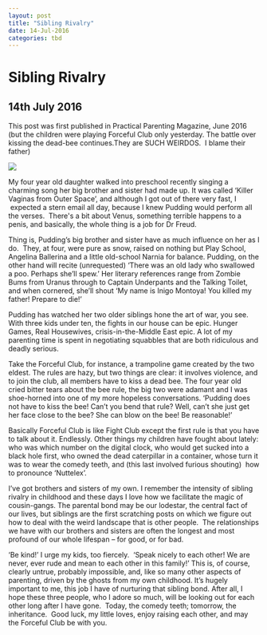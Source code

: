 ```yaml
---
layout: post
title: "Sibling Rivalry"
date: 14-Jul-2016
categories: tbd
---
```


# Sibling Rivalry

## 14th July 2016

This post was first published in Practical Parenting Magazine,   June 2016 (but the children were playing Forceful Club only yesterday. The battle over kissing the dead-bee continues.They are SUCH WEIRDOS.  I blame their father)

<img class="photo-horiz" src="http://i.dailymail.co.uk/i/pix/2013/08/27/article-2402398-1B78EA4B000005DC-912_634x456.jpg" />

My four year old daughter walked into preschool recently singing a charming song her big brother and sister had made up. It was called ‘Killer Vaginas from Outer Space’,   and although I got out of there very fast, I  expected a stern email all day, because I knew Pudding would perform all the verses.  There's a bit about Venus, something terrible happens to a penis, and basically, the whole thing is a job for Dr Freud.

Thing is, Pudding’s big brother and sister have as much influence on her as I do.  They, at four, were pure as snow, raised on nothing but Play School, Angelina Ballerina and a little old-school Narnia for balance. Pudding, on the other hand will recite (unrequested) ‘There was an old lady who swallowed a poo. Perhaps she’ll spew.’ Her literary references range from Zombie Bums from Uranus through to Captain Underpants and the Talking Toilet, and when cornered, she’ll shout ‘My name is Inigo Montoya! You killed my father! Prepare to die!’

Pudding has watched her two older siblings hone the art of war, you see. With three kids under ten, the fights in our house can be epic. Hunger Games, Real Housewives, crisis-in-the-Middle East epic. A lot of my parenting time is spent in negotiating squabbles that are both ridiculous and deadly serious.

Take the Forceful Club, for instance, a trampoline game created by the two eldest. The rules are hazy, but two things are clear: it involves violence, and to join the club, all members have to kiss a dead bee. The four year old cried bitter tears about the bee rule, the big two were adamant and I was shoe-horned into one of my more hopeless conversations. ‘Pudding does not have to kiss the bee! Can’t you bend that rule? Well, can’t she just get her face close to the bee? She can blow on the bee! Be reasonable!’

Basically Forceful Club is like Fight Club except the first rule is that you have to talk about it. Endlessly. Other things my children have fought about lately: who was which number on the digital clock, who would get sucked into a black hole first, who owned the dead caterpillar in a container, whose turn it was to wear the comedy teeth, and (this last involved furious shouting)  how to pronounce ‘Nuttelex’.

I’ve got brothers and sisters of my own. I remember the intensity of sibling rivalry in childhood and these days I love how we facilitate the magic of cousin-gangs. The parental bond may be our lodestar, the central fact of our lives, but siblings are the first scratching posts on which we figure out how to deal with the weird landscape that is other people.  The relationships we have with our brothers and sisters are often the longest and most profound of our whole lifespan – for good, or for bad.

‘Be kind!’ I urge my kids, too fiercely.  ‘Speak nicely to each other! We are never, ever rude and mean to each other in this family!’ This is, of course, clearly untrue, probably impossible, and, like so many other aspects of parenting, driven by the ghosts from my own childhood. It’s hugely important to me, this job I have of nurturing that sibling bond. After all, I hope these three people, who I adore so much, will be looking out for each other long after I have gone.  Today, the comedy teeth; tomorrow, the inheritance.  Good luck, my little loves, enjoy raising each other, and may the Forceful Club be with you.
